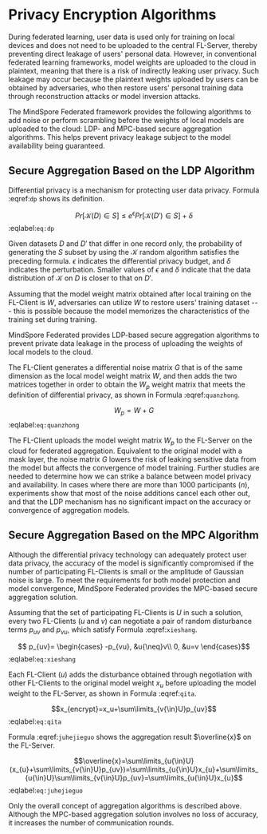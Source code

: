 # Privacy Encryption Algorithms

During federated learning, user data is used only for training on local
devices and does not need to be uploaded to the central FL-Server,
thereby preventing direct leakage of users' personal data. However, in
conventional federated learning frameworks, model weights are uploaded
to the cloud in plaintext, meaning that there is a risk of indirectly
leaking user privacy. Such leakage may occur because the plaintext
weights uploaded by users can be obtained by adversaries, who then
restore users' personal training data through reconstruction attacks or
model inversion attacks.

The MindSpore Federated framework provides the following algorithms to
add noise or perform scrambling before the weights of local models are
uploaded to the cloud: LDP- and MPC-based secure aggregation algorithms.
This helps prevent privacy leakage subject to the model availability
being guaranteed.

## Secure Aggregation Based on the LDP Algorithm

Differential privacy is a mechanism for protecting user data privacy.
Formula :eqref:`dp`
shows its definition.

$$Pr[\mathcal{K}(D)\in S] \le e^{\epsilon} Pr[\mathcal{K}(D') \in S]+\delta$$ 
:eqlabel:`eq:dp`

Given datasets $D$ and $D'$ that differ in one record only, the
probability of generating the $S$ subset by using the $\mathcal{K}$
random algorithm satisfies the preceding formula. $\epsilon$ indicates
the differential privacy budget, and $\delta$ indicates the
perturbation. Smaller values of $\epsilon$ and $\delta$ indicate that
the data distribution of $\mathcal{K}$ on $D$ is closer to that on $D'$.

Assuming that the model weight matrix obtained after local training on
the FL-Client is $W$, adversaries can utilize $W$ to restore users'
training dataset --- this is possible because the model memorizes the
characteristics of the training set during training.

MindSpore Federated provides LDP-based secure aggregation algorithms to
prevent private data leakage in the process of uploading the weights of
local models to the cloud.

The FL-Client generates a differential noise matrix $G$ that is of the
same dimension as the local model weight matrix $W$, and then adds the
two matrices together in order to obtain the $W_p$ weight matrix that
meets the definition of differential privacy, as shown in Formula
:eqref:`quanzhong`.

$$W_p=W+G$$ 
:eqlabel:`eq:quanzhong`

The FL-Client uploads the model weight matrix $W_p$ to the FL-Server on
the cloud for federated aggregation. Equivalent to the original model
with a mask layer, the noise matrix $G$ lowers the risk of leaking
sensitive data from the model but affects the convergence of model
training. Further studies are needed to determine how we can strike a
balance between model privacy and availability. In cases where there are
more than 1000 participants ($n$), experiments show that most of the
noise additions cancel each other out, and that the LDP mechanism has no
significant impact on the accuracy or convergence of aggregation models.

## Secure Aggregation Based on the MPC Algorithm

Although the differential privacy technology can adequately protect user
data privacy, the accuracy of the model is significantly compromised if
the number of participating FL-Clients is small or the amplitude of
Gaussian noise is large. To meet the requirements for both model
protection and model convergence, MindSpore Federated provides the
MPC-based secure aggregation solution.

Assuming that the set of participating FL-Clients is $U$ in such a
solution, every two FL-Clients ($u$ and $v$) can negotiate a pair of
random disturbance terms $p_{uv}$ and $p_{vu}$, which satisfy Formula
:eqref:`xieshang`.

$$    p_{uv}=
    \begin{cases}
    -p_{vu}, &u{\neq}v\\
    0, &u=v
    \end{cases}$$ 
:eqlabel:`eq:xieshang`

Each FL-Client ($u$) adds the disturbance obtained through negotiation
with other FL-Clients to the original model weight $x_u$ before
uploading the model weight to the FL-Server, as shown in Formula
:eqref:`qita`.

$$x_{encrypt}=x_u+\sum\limits_{v{\in}U}p_{uv}$$ 
:eqlabel:`eq:qita`

Formula :eqref:`juhejieguo` shows the aggregation result $\overline{x}$
on the FL-Server.

$$\overline{x}=\sum\limits_{u{\in}U}(x_{u}+\sum\limits_{v{\in}U}p_{uv})=\sum\limits_{u{\in}U}x_{u}+\sum\limits_{u{\in}U}\sum\limits_{v{\in}U}p_{uv}=\sum\limits_{u{\in}U}x_{u}$$ 
:eqlabel:`eq:juhejieguo`

Only the overall concept of aggregation algorithms is described above.
Although the MPC-based aggregation solution involves no loss of
accuracy, it increases the number of communication rounds.
